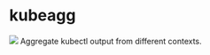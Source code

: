 # kubeagg
![](https://github.com/daftping/kubeagg/workflows/.github/workflows/go.yml/badge.svg)
Aggregate kubectl output from different contexts.
